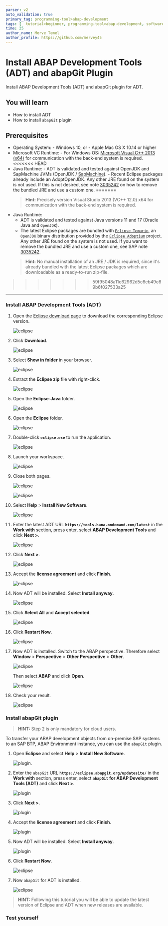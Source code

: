 ```yaml
---
parser: v2
auto_validation: true
primary_tag: programming-tool>abap-development
tags: [  tutorial>beginner, programming-tool>abap-development, software-product>sap-business-technology-platform ]
time: 25
author_name: Merve Temel
author_profile: https://github.com/mervey45
---
```



# Install ABAP Development Tools (ADT) and abapGit Plugin
<!-- description --> Install ABAP Development Tools (ADT) and abapGit plugin for ADT.

## You will learn
- How to install ADT
- How to install `abapGit` plugin

## Prerequisites
- Operating System:
      - Windows 10, or
      - Apple Mac OS X 10.14 or higher
- Microsoft VC Runtime:
      - For Windows OS: [Microsoft Visual C++ 2013 (x64)](https://support.microsoft.com/en-us/topic/the-latest-supported-visual-c-downloads-2647da03-1eea-4433-9aff-95f26a218cc0) for communication with the back-end system is required.
<<<<<<< HEAD
- Java Runtime:
      - ADT is validated and tested against OpenJDK and SapMachine JVMs (OpenJDK / [SapMachine](https://sap.github.io/SapMachine/)).
      - Recent Eclipse packages already include an  AdoptOpenJDK. Any other JRE found on the system is not used. If this is not desired, see note [3035242](https://launchpad.support.sap.com/#/notes/3035242) on how to remove the bundled JRE and use a custom one.
=======
    >**Hint:** Precisely version Visual Studio 2013 (VC++ 12.0) x64 for communication with the back-end system is required.
-	Java Runtime:
      -	ADT is validated and tested against Java versions 11 and 17 (Oracle Java and `OpenJDK`).
      - The latest Eclipse packages are bundled with [`Eclipse Temurin`](https://adoptium.net/), an `OpenJDK` binary distribution provided by the [`Eclipse Adoptium`](https://projects.eclipse.org/projects/adoptium) project. Any other JRE found on the system is not used. If you want to remove the bundled JRE and use a custom one, see SAP note [3035242](https://launchpad.support.sap.com/#/notes/3035242).
    >**Hint:** No manual installation of an JRE / JDK is required, since it's already bundled with the latest Eclipse packages which are downloadable as a ready-to-run zip-file. 

>>>>>>> 59f95048a11e62962d5c8eb49e89b6f027533a25

---

### Install ABAP Development Tools (ADT)


  1. Open the [Eclipse download page](https://www.eclipse.org/downloads/packages/) to download the corresponding Eclipse version.

      ![eclipse](eclipse.png)

  2. Click **Download**.

      ![eclipse](eclipse2.png)

  3. Select **Show in folder** in your browser.

      ![eclipse](eclipse3.png)

  4. Extract the **Eclipse zip** file with right-click.

      ![eclipse](eclipse4.png)

  5. Open the **Eclipse-Java** folder.

      ![eclipse](eclipse5.png)

  6. Open the **Eclipse** folder.

      ![eclipse](eclipse6.png)

  7. Double-click **`eclipse.exe`** to run the application.

      ![eclipse](eclipse7.png)

  8. Launch your workspace.

      ![eclipse](eclipse8.png)

  9. Close both pages.

      ![eclipse](eclipse9.png)

      ![eclipse](eclipse10.png)

10. Select **Help** > **Install New Software**.

      ![eclipse](eclipse11.png)

11. Enter the latest ADT URL **`https://tools.hana.ondemand.com/latest`** in the **Work with** section, press enter,  select **ABAP Development Tools** and click **Next >**.

      ![eclipse](eclipse12.png)


12. Click **Next >**.

      ![eclipse](eclipse13.png)

13. Accept the **license agreement** and click **Finish**.

      ![eclipse](eclipse14.png)

14. Now ADT will be installed. Select **Install anyway**.

      ![eclipse](eclipse15.png)

15. Click **Select All** and **Accept selected**.

      ![eclipse](eclipse16.png)

16. Click **Restart Now**.

      ![eclipse](eclipse17.png)

17. Now ADT is installed. Switch to the ABAP perspective. Therefore select **Window** > **Perspective** > **Other Perspective** > **Other**.

    ![eclipse](perspective.png)

    Then select **ABAP** and click **Open**.

      ![eclipse](perspective2.png)

18. Check your result.

      ![eclipse](eclipse18.png)



### Install abapGit plugin


>**HINT:** Step 2 is only mandatory for cloud users.

To transfer your ABAP development objects from on-premise SAP systems to an SAP BTP, ABAP Environment instance, you can use the `abapGit` plugin.

  1.  Open **Eclipse** and select **Help** > **Install New Software**.

      ![plugin](eclipse11.png).

  2. Enter the `abapGit` URL **`https://eclipse.abapgit.org/updatesite/`** in the **Work with** section, press enter,  select **`abapGit` for ABAP Development Tools (ADT)** and click **Next >**.

      ![plugin](plugin2.png)

  3. Click **Next >**.

      ![plugin](plugin3.png)

  4. Accept the **license agreement** and click **Finish**.

      ![plugin](plugin4.png)

  5. Now ADT will be installed. Select **Install anyway**.

      ![plugin](plugin5.png)

  6. Click **Restart Now**.

      ![eclipse](plugin7.png)

  7. Now `abapGit` for ADT is installed.

      ![eclipse](plugin8.png)




>**HINT:** Following this tutorial you will be able to update the latest version of Eclipse and ADT when new releases are available.

### Test yourself




